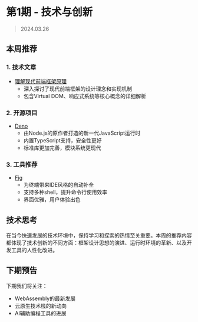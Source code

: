 # 第1期 - 技术与创新

> 2024.03.26

## 本周推荐

### 1. 技术文章

- [理解现代前端框架原理](https://github.com/dt-fe/weekly)
  - 深入探讨了现代前端框架的设计理念和实现机制
  - 包含Virtual DOM、响应式系统等核心概念的详细解析

### 2. 开源项目

- [Deno](https://deno.land/)
  - 由Node.js的原作者打造的新一代JavaScript运行时
  - 内置TypeScript支持，安全性更好
  - 标准库更加完善，模块系统更现代

### 3. 工具推荐

- [Fig](https://fig.io/)
  - 为终端带来IDE风格的自动补全
  - 支持多种shell，提升命令行使用效率
  - 界面优雅，用户体验出色

## 技术思考

在当今快速发展的技术环境中，保持学习和探索的热情至关重要。本周的推荐内容都体现了技术创新的不同方面：框架设计思想的演进、运行时环境的革新、以及开发工具的人性化改进。

## 下期预告

下期我们将关注：
- WebAssembly的最新发展
- 云原生技术栈的新动向
- AI辅助编程工具的进展